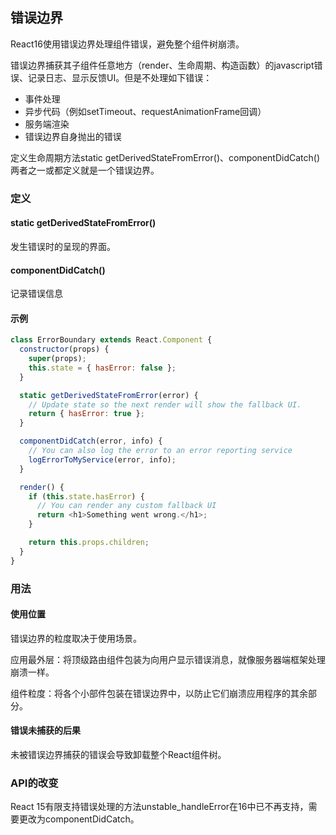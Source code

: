 ## 错误边界

React16使用错误边界处理组件错误，避免整个组件树崩溃。

错误边界捕获其子组件任意地方（render、生命周期、构造函数）的javascript错误、记录日志、显示反馈UI。但是不处理如下错误：
* 事件处理
* 异步代码（例如setTimeout、requestAnimationFrame回调）
* 服务端渲染
* 错误边界自身抛出的错误

定义生命周期方法static getDerivedStateFromError()、componentDidCatch()两者之一或都定义就是一个错误边界。

### 定义

#### static getDerivedStateFromError()

发生错误时的呈现的界面。

#### componentDidCatch()

记录错误信息

#### 示例

```js
class ErrorBoundary extends React.Component {
  constructor(props) {
    super(props);
    this.state = { hasError: false };
  }

  static getDerivedStateFromError(error) {
    // Update state so the next render will show the fallback UI.
    return { hasError: true };
  }

  componentDidCatch(error, info) {
    // You can also log the error to an error reporting service
    logErrorToMyService(error, info);
  }

  render() {
    if (this.state.hasError) {
      // You can render any custom fallback UI
      return <h1>Something went wrong.</h1>;
    }

    return this.props.children; 
  }
}
```

### 用法

#### 使用位置

错误边界的粒度取决于使用场景。

应用最外层：将顶级路由组件包装为向用户显示错误消息，就像服务器端框架处理崩溃一样。

组件粒度：将各个小部件包装在错误边界中，以防止它们崩溃应用程序的其余部分。

#### 错误未捕获的后果

未被错误边界捕获的错误会导致卸载整个React组件树。

### API的改变

React 15有限支持错误处理的方法unstable_handleError在16中已不再支持，需要更改为componentDidCatch。
